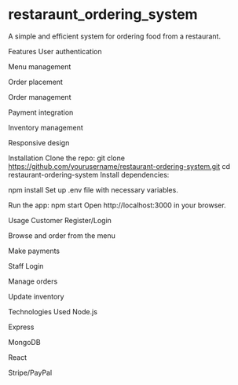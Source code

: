 # restaraunt_ordering_system
A simple and efficient system for ordering food from a restaurant.

Features
User authentication

Menu management

Order placement

Order management

Payment integration

Inventory management

Responsive design

Installation
Clone the repo:
git clone https://github.com/yourusername/restaurant-ordering-system.git
cd restaurant-ordering-system
Install dependencies:

npm install
Set up .env file with necessary variables.

Run the app:
npm start
Open http://localhost:3000 in your browser.

Usage
Customer
Register/Login

Browse and order from the menu

Make payments

Staff
Login

Manage orders

Update inventory

Technologies Used
Node.js

Express

MongoDB

React

Stripe/PayPal